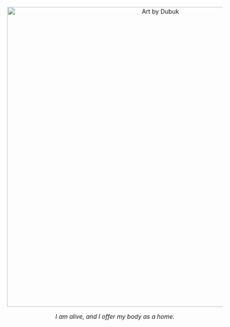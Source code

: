 <p align="center">
  <img src="https://imgur.com/a/EepjOiY&" width="700" alt="Art by Dubuk" />
</p>

<p align="center">
 <i>I am alive, and I offer my body as a home.</i>
</p>
